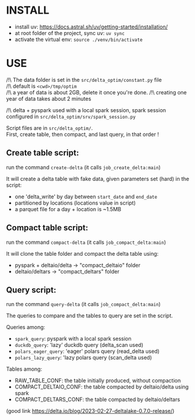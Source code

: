 # INSTALL
- install uv: https://docs.astral.sh/uv/getting-started/installation/
- at root folder of the project, sync uv: `uv sync`
- activate the virtual env: `source ./venv/bin/activate`


# USE

/!\ The data folder is set in the `src/delta_optim/constant.py` file  
/!\ default is `<cwd>/tmp/optim`  
/!\ a year of data is about 2GB, delete it once you're done.
/!\ creating one year of data takes about 2 minutes

/!\ delta + pyspark used with a local spark session,
spark session configured in `src/delta_optim/srv/spark_session.py`

Script files are in `src/delta_optim/`.  
First, create table, then compact, and last query, in that order !


## Create table script:  
run the command `create-delta` (it calls `job_create_delta:main`)  

It will create a delta table with fake data, given parameters set (hard) in the script:
- one 'delta_write' by day between `start_date` and `end_date`
- partitioned by locations (locations value in script)
- a parquet file for a day + location is ~1.5MB


## Compact table script:
run the command `compact-delta` (it calls `job_compact_delta:main`)  

It will clone the table folder and compact the delta table using:
- pyspark + deltaio/delta -> "compact_deltaio" folder
- deltaio/deltars -> "compact_deltars" folder

## Query script:
run the command `query-delta` (it calls `job_compact_delta:main`)  

The queries to compare and the tables to query are set in the script.  

Queries among:
- `spark_query`: pyspark with a local spark session
- `duckdb_query`: 'lazy' duckdb query (delta_scan used)
- `polars_eager_query`: 'eager' polars query (read_delta used)
- `polars_lazy_query`: 'lazy polars query (scan_delta used)

Tables among:
- RAW_TABLE_CONF: the table initially produced, without compaction
- COMPACT_DELTAIO_CONF: the table compacted by deltaio/delta using spark
- COMPACT_DELTARS_CONF: the table compacted by deltaio/deltars


(good link https://delta.io/blog/2023-02-27-deltalake-0.7.0-release/)
